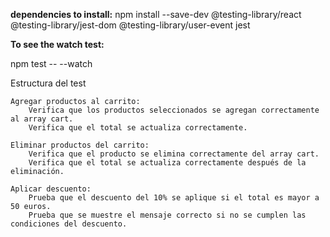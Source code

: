
**dependencies to install:**
npm install --save-dev @testing-library/react @testing-library/jest-dom @testing-library/user-event jest



**To see the watch test:**


npm test -- --watch


Estructura del test

    Agregar productos al carrito:
        Verifica que los productos seleccionados se agregan correctamente al array cart.
        Verifica que el total se actualiza correctamente.

    Eliminar productos del carrito:
        Verifica que el producto se elimina correctamente del array cart.
        Verifica que el total se actualiza correctamente después de la eliminación.

    Aplicar descuento:
        Prueba que el descuento del 10% se aplique si el total es mayor a 50 euros.
        Prueba que se muestre el mensaje correcto si no se cumplen las condiciones del descuento.